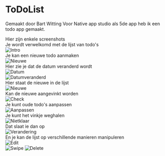# ToDoList
Gemaakt door Bart Witting
Voor Native app studio als 5de app heb ik een todo app gemaakt. 

Hier zijn enkele screenshots <br/>
Je wordt verwelkomd met de lijst van todo's <br/>
![Intro](/doc/Welkom.png) <br/>
Je kan een nieuwe todo aanmaken <br/>
![Nieuwe](/doc/Nieuwe.png) <br/>
Hier zie je dat de datum veranderd wordt <br/>
![Datum](/doc/Datum.png) <br/>
![Datumveranderd](/doc/Datum2.png) <br/>
Hier staat de nieuwe in de lijst <br/>
![Nieuwe](/doc/Welkomnieuwe.png) <br/>
Kan de nieuwe aangevinkt worden <br/>
![Check](/doc/Welkomvink.png) <br/>
Je kunt oude todo's aanpassen <br/>
![Aanpassen](/doc/Aanpassen.png) <br/>
Je kunt het vinkje weghalen <br/>
![Nietklaar](/doc/unvink.png) <br/>
Dat slaat ie dan op <br/>
![Verandering](/doc/resultaat.png) <br/>
En je kan de lijst op verschillende manieren manipuleren <br/>
![Edit](/doc/Edit.png) <br/>
![Swipe](/doc/Swipe.png)
![Delete](/doc/Delete.png)
